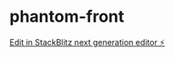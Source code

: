 # phantom-front

[Edit in StackBlitz next generation editor ⚡️](https://stackblitz.com/~/github.com/jeuneSamourai/phantom-front)
